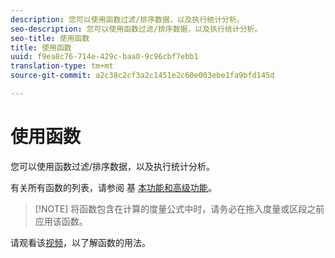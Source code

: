 ```yaml
---
description: 您可以使用函数过滤/排序数据，以及执行统计分析。
seo-description: 您可以使用函数过滤/排序数据，以及执行统计分析。
seo-title: 使用函数
title: 使用函数
uuid: f9ea8c76-714e-429c-baa0-9c96cbf7ebb1
translation-type: tm+mt
source-git-commit: a2c38c2cf3a2c1451e2c60e003ebe1fa9bfd145d

---
```



# 使用函数

您可以使用函数过滤/排序数据，以及执行统计分析。

有关所有函数的列表，请参阅 基 [本功能](../../../../../components/c-calcmetrics/cm-reference/cm-functions.md#concept_E3022D5EEEE145B69A23438BAF7016B2)[和高级功能](../../../../../components/c-calcmetrics/cm-reference/cm-adv-functions.md#concept_A5FB9127D70F4E1AA02D1ACBF4F54174)。

> [!NOTE] 将函数包含在计算的度量公式中时，请务必在拖入度量或区段之前应用该函数。

请观看该[视频](https://youtu.be/SSyWvomnewI)，以了解函数的用法。
